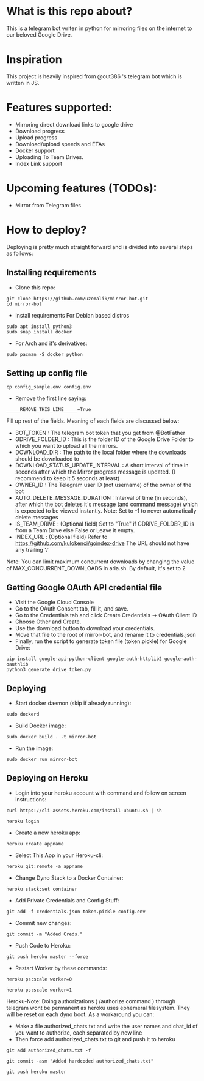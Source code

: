 # What is this repo about?
This is a telegram bot writen in python for mirroring files on the internet to our beloved Google Drive.

# Inspiration 
This project is heavily inspired from @out386 's telegram bot which is written in JS.

# Features supported:
- Mirroring direct download links to google drive
- Download progress
- Upload progress
- Download/upload speeds and ETAs
- Docker support
- Uploading To Team Drives.
- Index Link support

# Upcoming features (TODOs):
- Mirror from Telegram files

# How to deploy?
Deploying is pretty much straight forward and is divided into several steps as follows:
## Installing requirements

- Clone this repo:
```
git clone https://github.com/uzemalik/mirror-bot.git
cd mirror-bot
```

- Install requirements
For Debian based distros
```
sudo apt install python3
sudo snap install docker 
```
- For Arch and it's derivatives:
```
sudo pacman -S docker python
```

## Setting up config file
```
cp config_sample.env config.env
```
- Remove the first line saying:
```
_____REMOVE_THIS_LINE_____=True
```
Fill up rest of the fields. Meaning of each fields are discussed below:
- BOT_TOKEN : The telegram bot token that you get from @BotFather
- GDRIVE_FOLDER_ID : This is the folder ID of the Google Drive Folder to which you want to upload all the mirrors.
- DOWNLOAD_DIR : The path to the local folder where the downloads should be downloaded to
- DOWNLOAD_STATUS_UPDATE_INTERVAL : A short interval of time in seconds after which the Mirror progress message is updated. (I recommend to keep it 5 seconds at least)  
- OWNER_ID : The Telegram user ID (not username) of the owner of the bot
- AUTO_DELETE_MESSAGE_DURATION : Interval of time (in seconds), after which the bot deletes it's message (and command message) which is expected to be viewed instantly. Note: Set to -1 to never automatically delete messages
- IS_TEAM_DRIVE : (Optional field) Set to "True" if GDRIVE_FOLDER_ID is from a Team Drive else False or Leave it empty. 
- INDEX_URL : (Optional field) Refer to https://github.com/kulokenci/goindex-drive The URL should not have any trailing '/'

Note: You can limit maximum concurrent downloads by changing the value of MAX_CONCURRENT_DOWNLOADS in aria.sh. By default, it's set to 2
 
## Getting Google OAuth API credential file

- Visit the Google Cloud Console
- Go to the OAuth Consent tab, fill it, and save.
- Go to the Credentials tab and click Create Credentials -> OAuth Client ID
- Choose Other and Create.
- Use the download button to download your credentials.
- Move that file to the root of mirror-bot, and rename it to credentials.json
- Finally, run the script to generate token file (token.pickle) for Google Drive:
```
pip install google-api-python-client google-auth-httplib2 google-auth-oauthlib
python3 generate_drive_token.py
```
## Deploying

- Start docker daemon (skip if already running):
```
sudo dockerd
```
- Build Docker image:
```
sudo docker build . -t mirror-bot
```
- Run the image:
```
sudo docker run mirror-bot
```
## Deploying on Heroku
- Login into your heroku account with command and follow on screen instructions:
```
curl https://cli-assets.heroku.com/install-ubuntu.sh | sh

heroku login
```
- Create a new heroku app:
```
heroku create appname	
```
- Select This App in your Heroku-cli:
```
heroku git:remote -a appname
```
- Change Dyno Stack to a Docker Container:
```
heroku stack:set container
```
- Add Private Credentials and Config Stuff:
```
git add -f credentials.json token.pickle config.env
```
- Commit new changes:
```
git commit -m "Added Creds."
```
- Push Code to Heroku:
```
git push heroku master --force
```
- Restart Worker by these commands:
```
heroku ps:scale worker=0
```
```
heroku ps:scale worker=1	 	
```
Heroku-Note: Doing authorizations ( /authorize command ) through telegram wont be permanent as heroku uses ephemeral filesystem. They will be reset on each dyno boot. As a workaround you can:
- Make a file authorized_chats.txt and write the user names and chat_id of you want to authorize, each separated by new line
- Then force add authorized_chats.txt to git and push it to heroku
```
git add authorized_chats.txt -f

git commit -asm "Added hardcoded authorized_chats.txt"

git push heroku master
```
